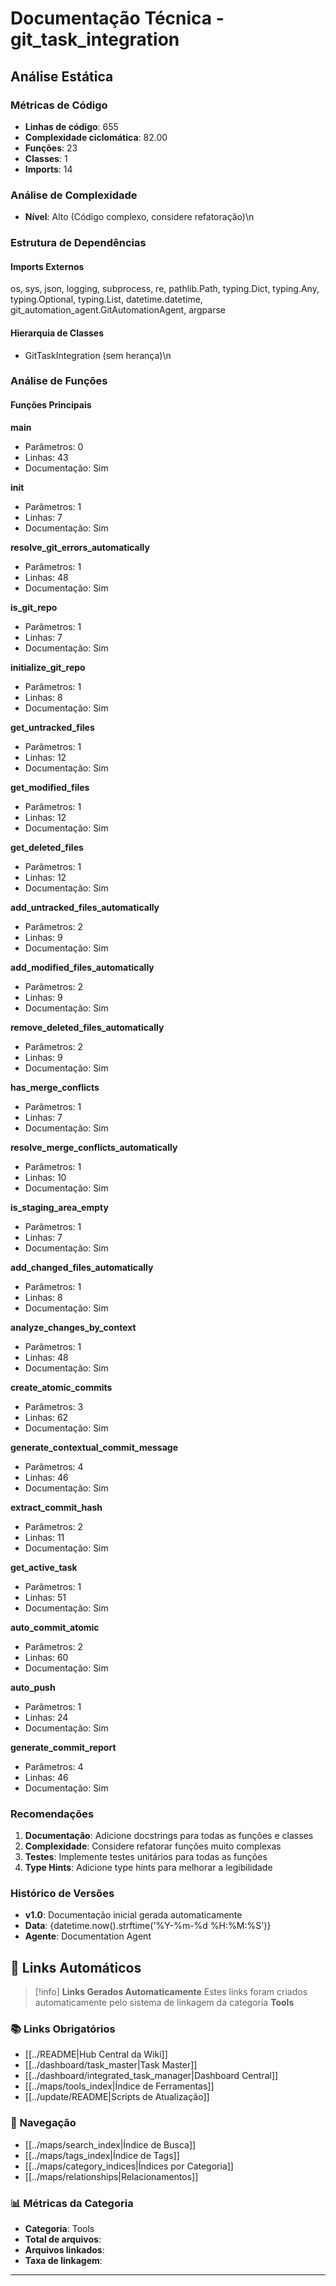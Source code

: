 # Documentação Técnica - git_task_integration

## Análise Estática

### Métricas de Código
- **Linhas de código**: 655
- **Complexidade ciclomática**: 82.00
- **Funções**: 23
- **Classes**: 1
- **Imports**: 14

### Análise de Complexidade
- **Nível**: Alto (Código complexo, considere refatoração)\n
### Estrutura de Dependências

#### Imports Externos
os, sys, json, logging, subprocess, re, pathlib.Path, typing.Dict, typing.Any, typing.Optional, typing.List, datetime.datetime, git_automation_agent.GitAutomationAgent, argparse

#### Hierarquia de Classes
- GitTaskIntegration (sem herança)\n
### Análise de Funções

#### Funções Principais
**main**
- Parâmetros: 0
- Linhas: 43
- Documentação: Sim

**__init__**
- Parâmetros: 1
- Linhas: 7
- Documentação: Sim

**resolve_git_errors_automatically**
- Parâmetros: 1
- Linhas: 48
- Documentação: Sim

**is_git_repo**
- Parâmetros: 1
- Linhas: 7
- Documentação: Sim

**initialize_git_repo**
- Parâmetros: 1
- Linhas: 8
- Documentação: Sim

**get_untracked_files**
- Parâmetros: 1
- Linhas: 12
- Documentação: Sim

**get_modified_files**
- Parâmetros: 1
- Linhas: 12
- Documentação: Sim

**get_deleted_files**
- Parâmetros: 1
- Linhas: 12
- Documentação: Sim

**add_untracked_files_automatically**
- Parâmetros: 2
- Linhas: 9
- Documentação: Sim

**add_modified_files_automatically**
- Parâmetros: 2
- Linhas: 9
- Documentação: Sim

**remove_deleted_files_automatically**
- Parâmetros: 2
- Linhas: 9
- Documentação: Sim

**has_merge_conflicts**
- Parâmetros: 1
- Linhas: 7
- Documentação: Sim

**resolve_merge_conflicts_automatically**
- Parâmetros: 1
- Linhas: 10
- Documentação: Sim

**is_staging_area_empty**
- Parâmetros: 1
- Linhas: 7
- Documentação: Sim

**add_changed_files_automatically**
- Parâmetros: 1
- Linhas: 8
- Documentação: Sim

**analyze_changes_by_context**
- Parâmetros: 1
- Linhas: 48
- Documentação: Sim

**create_atomic_commits**
- Parâmetros: 3
- Linhas: 62
- Documentação: Sim

**generate_contextual_commit_message**
- Parâmetros: 4
- Linhas: 46
- Documentação: Sim

**extract_commit_hash**
- Parâmetros: 2
- Linhas: 11
- Documentação: Sim

**get_active_task**
- Parâmetros: 1
- Linhas: 51
- Documentação: Sim

**auto_commit_atomic**
- Parâmetros: 2
- Linhas: 60
- Documentação: Sim

**auto_push**
- Parâmetros: 1
- Linhas: 24
- Documentação: Sim

**generate_commit_report**
- Parâmetros: 4
- Linhas: 46
- Documentação: Sim

### Recomendações

1. **Documentação**: Adicione docstrings para todas as funções e classes
2. **Complexidade**: Considere refatorar funções muito complexas
3. **Testes**: Implemente testes unitários para todas as funções
4. **Type Hints**: Adicione type hints para melhorar a legibilidade

### Histórico de Versões

- **v1.0**: Documentação inicial gerada automaticamente
- **Data**: {datetime.now().strftime('%Y-%m-%d %H:%M:%S')}
- **Agente**: Documentation Agent


## 🔗 **Links Automáticos**

> [!info] **Links Gerados Automaticamente**
> Estes links foram criados automaticamente pelo sistema de linkagem da categoria **Tools**

### **📚 Links Obrigatórios**
- [[../README|Hub Central da Wiki]]
- [[../dashboard/task_master|Task Master]]
- [[../dashboard/integrated_task_manager|Dashboard Central]]
- [[../maps/tools_index|Índice de Ferramentas]]
- [[../update/README|Scripts de Atualização]]

### **🧭 Navegação**
- [[../maps/search_index|Índice de Busca]]
- [[../maps/tags_index|Índice de Tags]]
- [[../maps/category_indices|Índices por Categoria]]
- [[../maps/relationships|Relacionamentos]]

### **📊 Métricas da Categoria**
- **Categoria**: Tools
- **Total de arquivos**: <!-- Contador automático -->
- **Arquivos linkados**: <!-- Contador automático -->
- **Taxa de linkagem**: <!-- Percentual automático -->

---

